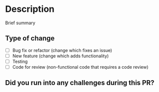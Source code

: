 # Description

Brief summary

## Type of change

- [ ] Bug fix or refactor (change which fixes an issue)
- [ ] New feature (change which adds functionality)
- [ ] Testing
- [ ] Code for review (non-functional code that requires a code review)

## Did you run into any challenges during this PR? 